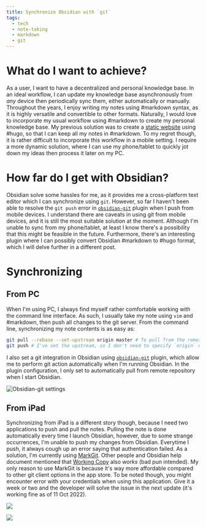 ```yaml
---
title: Synchronize Obsidian with `git`
tags:
  - tech
  - note-taking
  - markdown
  - git
---
```


# What do I want to achieve?

As a user, I want to have a decentralized and personal knowledge base. In an ideal workflow, I can update my  knowledge base asynchronously from *any* device then periodically sync them, either automatically or manually. Throughout the years, I enjoy writing my notes using #markdown syntax, as it is highly versatile and convertible to other formats. Naturally, I would love to incorporate my usual workflow using #markdown to create my personal knowledge base. My previous solution was to create a [static website](https://lamurian.rbind.io) using #hugo, so that I can keep all my notes in #markdown. To my regret though, it is rather difficult to incorporate this workflow in a mobile setting. I require a more dynamic solution, where I can use my phone/tablet to quickly jot down my ideas then process it later on my PC.

# How far do I get with Obsidian?

Obsidian solve some hassles for me, as it provides me a cross-platform text editor which I can synchronize using `git`. However, so far I haven't been able to resolve the `git push` error in [`obsidian-git`](https://github.com/denolehov/obsidian-git) plugin when I push from mobile devices. I understand there are caveats in using git from mobile devices, and it is still the most suitable solution at the moment. Although I'm unable to sync from my phone/tablet, at least I know there's a possibility that this might be feasible in the future. Furthermore, there's an interesting plugin where I can possibly convert Obsidian #markdown to #hugo format, which I will delve further in a different post.

# Synchronizing

## From PC

When I'm using PC, I always find myself rather comfortable working with the command line interface. As such, I usually take my note using `vim` and #markdown, then push all changes to the git server. From the command line, synchronizing my note contents is as easy as:

```bash
git pull --rebase --set-upstream origin master # To pull from the remote server
git push # I've set the upstream, so I don't need to specify `origin` nor `master`
```

I also set a git integration in Obsidian using [`obsidian-git`](https://github.com/denolehov/obsidian-git) plugin, which allow me to perform git action automatically when I'm running Obsidian. In the plugin configuration, I only set to automatically pull from remote repository when I start Obsidian.

![Obsidian-git settings](_fig-obs-pc.png)

## From iPad

Synchronizing from iPad is a different story though, because I need two applications to push and pull the notes. Pulling the note is done automatically every time I launch Obsidian, however, due to some strange occurrences, I'm unable to push my changes from Obsidian. Everytime I push, it always cough up an error saying that authentication failed. As a solution, I'm currently using [MarkGit](https://apps.apple.com/us/app/markgit/id1576100771). Other people and Obsidian help document mentioned that [Working Copy](https://apps.apple.com/us/app/working-copy-git-client/id896694807) also *works* (bad pun intended). My only reason to use MarkGit is because it's way more affordable compared to other git client options in the app store. To be noted though, you might encounter error with your credentials when using this application. Give it a week or two and the developer will solve the issue in the next update (it's working fine as of 11 Oct 2022).

![](_fig-obs-ipad.jpeg)

![](_fig-markgit-ipad.jpeg)
